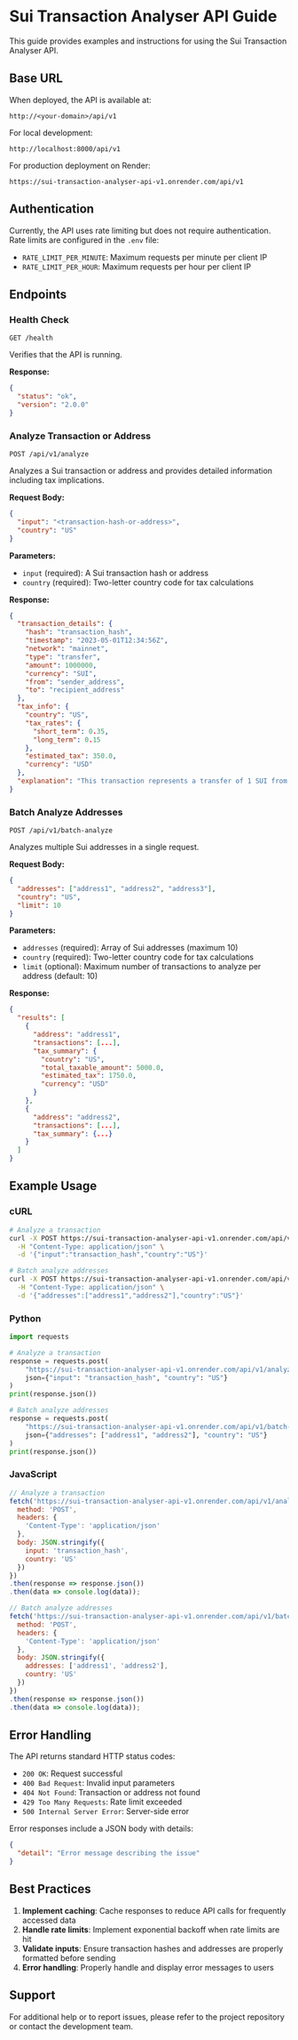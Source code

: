 # Sui Transaction Analyser API Guide

This guide provides examples and instructions for using the Sui Transaction Analyser API.

## Base URL

When deployed, the API is available at:

```
http://<your-domain>/api/v1
```

For local development:

```
http://localhost:8000/api/v1
```

For production deployment on Render:

```
https://sui-transaction-analyser-api-v1.onrender.com/api/v1
```

## Authentication

Currently, the API uses rate limiting but does not require authentication. Rate limits are configured in the `.env` file:

- `RATE_LIMIT_PER_MINUTE`: Maximum requests per minute per client IP
- `RATE_LIMIT_PER_HOUR`: Maximum requests per hour per client IP

## Endpoints

### Health Check

```
GET /health
```

Verifies that the API is running.

**Response:**

```json
{
  "status": "ok",
  "version": "2.0.0"
}
```

### Analyze Transaction or Address

```
POST /api/v1/analyze
```

Analyzes a Sui transaction or address and provides detailed information including tax implications.

**Request Body:**

```json
{
  "input": "<transaction-hash-or-address>",
  "country": "US"
}
```

**Parameters:**

- `input` (required): A Sui transaction hash or address
- `country` (required): Two-letter country code for tax calculations

**Response:**

```json
{
  "transaction_details": {
    "hash": "transaction_hash",
    "timestamp": "2023-05-01T12:34:56Z",
    "network": "mainnet",
    "type": "transfer",
    "amount": 1000000,
    "currency": "SUI",
    "from": "sender_address",
    "to": "recipient_address"
  },
  "tax_info": {
    "country": "US",
    "tax_rates": {
      "short_term": 0.35,
      "long_term": 0.15
    },
    "estimated_tax": 350.0,
    "currency": "USD"
  },
  "explanation": "This transaction represents a transfer of 1 SUI from sender to recipient..."
}
```

### Batch Analyze Addresses

```
POST /api/v1/batch-analyze
```

Analyzes multiple Sui addresses in a single request.

**Request Body:**

```json
{
  "addresses": ["address1", "address2", "address3"],
  "country": "US",
  "limit": 10
}
```

**Parameters:**

- `addresses` (required): Array of Sui addresses (maximum 10)
- `country` (required): Two-letter country code for tax calculations
- `limit` (optional): Maximum number of transactions to analyze per address (default: 10)

**Response:**

```json
{
  "results": [
    {
      "address": "address1",
      "transactions": [...],
      "tax_summary": {
        "country": "US",
        "total_taxable_amount": 5000.0,
        "estimated_tax": 1750.0,
        "currency": "USD"
      }
    },
    {
      "address": "address2",
      "transactions": [...],
      "tax_summary": {...}
    }
  ]
}
```

## Example Usage

### cURL

```bash
# Analyze a transaction
curl -X POST https://sui-transaction-analyser-api-v1.onrender.com/api/v1/analyze \
  -H "Content-Type: application/json" \
  -d '{"input":"transaction_hash","country":"US"}'

# Batch analyze addresses
curl -X POST https://sui-transaction-analyser-api-v1.onrender.com/api/v1/batch-analyze \
  -H "Content-Type: application/json" \
  -d '{"addresses":["address1","address2"],"country":"US"}'
```

### Python

```python
import requests

# Analyze a transaction
response = requests.post(
    "https://sui-transaction-analyser-api-v1.onrender.com/api/v1/analyze",
    json={"input": "transaction_hash", "country": "US"}
)
print(response.json())

# Batch analyze addresses
response = requests.post(
    "https://sui-transaction-analyser-api-v1.onrender.com/api/v1/batch-analyze",
    json={"addresses": ["address1", "address2"], "country": "US"}
)
print(response.json())
```

### JavaScript

```javascript
// Analyze a transaction
fetch('https://sui-transaction-analyser-api-v1.onrender.com/api/v1/analyze', {
  method: 'POST',
  headers: {
    'Content-Type': 'application/json'
  },
  body: JSON.stringify({
    input: 'transaction_hash',
    country: 'US'
  })
})
.then(response => response.json())
.then(data => console.log(data));

// Batch analyze addresses
fetch('https://sui-transaction-analyser-api-v1.onrender.com/api/v1/batch-analyze', {
  method: 'POST',
  headers: {
    'Content-Type': 'application/json'
  },
  body: JSON.stringify({
    addresses: ['address1', 'address2'],
    country: 'US'
  })
})
.then(response => response.json())
.then(data => console.log(data));
```

## Error Handling

The API returns standard HTTP status codes:

- `200 OK`: Request successful
- `400 Bad Request`: Invalid input parameters
- `404 Not Found`: Transaction or address not found
- `429 Too Many Requests`: Rate limit exceeded
- `500 Internal Server Error`: Server-side error

Error responses include a JSON body with details:

```json
{
  "detail": "Error message describing the issue"
}
```

## Best Practices

1. **Implement caching**: Cache responses to reduce API calls for frequently accessed data
2. **Handle rate limits**: Implement exponential backoff when rate limits are hit
3. **Validate inputs**: Ensure transaction hashes and addresses are properly formatted before sending
4. **Error handling**: Properly handle and display error messages to users

## Support

For additional help or to report issues, please refer to the project repository or contact the development team.
